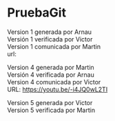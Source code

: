 ﻿# PruebaGit
Version 1 generada por Arnau    
Versión 1 verificada por Victor    
Version 1 comunicada por Martin    
url:

Version 4 generada por Martin       
Versión 4 verificada por Arnau      
Version 4 comunicada por Victor    
URL: https://youtu.be/-i4JQ0wL2TI

Version 5 generada por Victor  
Version 5 verificada por Martin  

